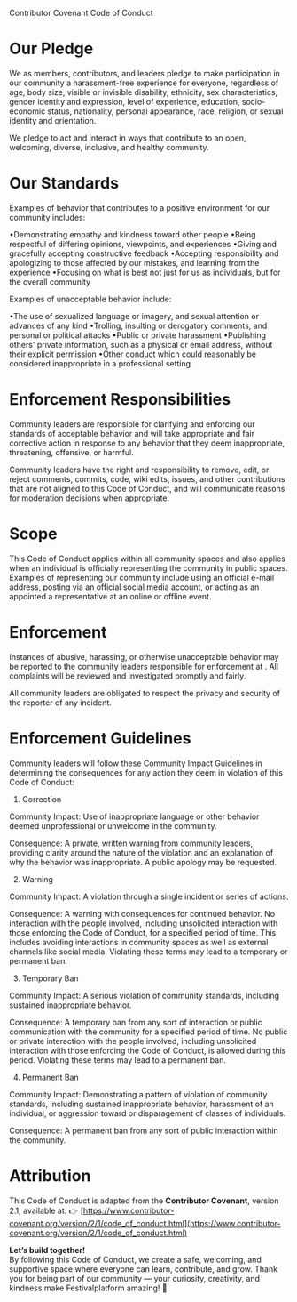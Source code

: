 Contributor Covenant Code of Conduct

# Our Pledge

We as members, contributors, and leaders pledge to make participation in our community a harassment-free experience for everyone, regardless of age, body size, visible or invisible disability, ethnicity, sex characteristics, gender identity and expression, level of experience, education, socio-economic status, nationality, personal appearance, race, religion, or sexual identity and orientation.

We pledge to act and interact in ways that contribute to an open, welcoming, diverse, inclusive, and healthy community.

# Our Standards

Examples of behavior that contributes to a positive environment for our community includes:

•Demonstrating empathy and kindness toward other people
•Being respectful of differing opinions, viewpoints, and experiences
•Giving and gracefully accepting constructive feedback
•Accepting responsibility and apologizing to those affected by our mistakes, and learning from the experience
•Focusing on what is best not just for us as individuals, but for the overall community

Examples of unacceptable behavior include:

•The use of sexualized language or imagery, and sexual attention or advances of any kind
•Trolling, insulting or derogatory comments, and personal or political attacks
•Public or private harassment
•Publishing others' private information, such as a physical or email address, without their explicit permission
•Other conduct which could reasonably be considered inappropriate in a professional setting

# Enforcement Responsibilities

Community leaders are responsible for clarifying and enforcing our standards of acceptable behavior and will take appropriate and fair corrective action in response to any behavior that they deem inappropriate, threatening, offensive, or harmful.

Community leaders have the right and responsibility to remove, edit, or reject comments, commits, code, wiki edits, issues, and other contributions that are not aligned to this Code of Conduct, and will communicate reasons for moderation decisions when appropriate.

# Scope

This Code of Conduct applies within all community spaces and also applies when an individual is officially representing the community in public spaces. Examples of representing our community include using an official e-mail address, posting via an official social media account, or acting as an appointed a representative at an online or offline event.

# Enforcement

Instances of abusive, harassing, or otherwise unacceptable behavior may be reported to the community leaders responsible for enforcement at . All complaints will be reviewed and investigated promptly and fairly.

All community leaders are obligated to respect the privacy and security of the reporter of any incident.

# Enforcement Guidelines

Community leaders will follow these Community Impact Guidelines in determining the consequences for any action they deem in violation of this Code of Conduct:

1. Correction

Community Impact: Use of inappropriate language or other behavior deemed unprofessional or unwelcome in the community.

Consequence: A private, written warning from community leaders, providing clarity around the nature of the violation and an explanation of why the behavior was inappropriate. A public apology may be requested.

2. Warning

Community Impact: A violation through a single incident or series of actions.

Consequence: A warning with consequences for continued behavior. No interaction with the people involved, including unsolicited interaction with those enforcing the Code of Conduct, for a specified period of time. This includes avoiding interactions in community spaces as well as external channels like social media. Violating these terms may lead to a temporary or permanent ban.

3. Temporary Ban

Community Impact: A serious violation of community standards, including sustained inappropriate behavior.

Consequence: A temporary ban from any sort of interaction or public communication with the community for a specified period of time. No public or private interaction with the people involved, including unsolicited interaction with those enforcing the Code of Conduct, is allowed during this period. Violating these terms may lead to a permanent ban.

4. Permanent Ban

Community Impact: Demonstrating a pattern of violation of community standards, including sustained inappropriate behavior, harassment of an individual, or aggression toward or disparagement of classes of individuals.

Consequence: A permanent ban from any sort of public interaction within the community.

# Attribution

This Code of Conduct is adapted from the **Contributor Covenant**, version 2.1, available at:
👉 [https://www.contributor-covenant.org/version/2/1/code_of_conduct.html](https://www.contributor-covenant.org/version/2/1/code_of_conduct.html)


**Let’s build together!**  
By following this Code of Conduct, we create a safe, welcoming, and supportive space where everyone can learn, contribute, and grow. Thank you for being part of our community — your curiosity, creativity, and kindness make Festivalplatform amazing! 💙